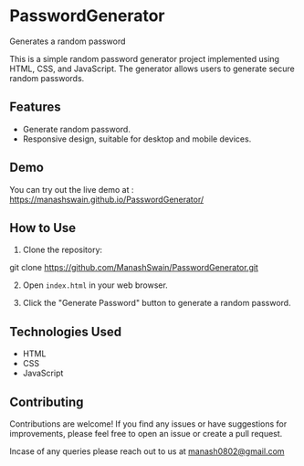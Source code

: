 # PasswordGenerator
Generates a random password

This is a simple random password generator project implemented using HTML, CSS, and JavaScript. The generator allows users to generate secure random passwords.

## Features

- Generate random password.
- Responsive design, suitable for desktop and mobile devices.

## Demo

You can try out the live demo at : https://manashswain.github.io/PasswordGenerator/


## How to Use

1. Clone the repository:

git clone https://github.com/ManashSwain/PasswordGenerator.git

2. Open `index.html` in your web browser.

4. Click the "Generate Password" button to generate a random password.


## Technologies Used

- HTML
- CSS
- JavaScript

## Contributing

Contributions are welcome! If you find any issues or have suggestions for improvements, please feel free to open an issue or create a pull request.



Incase of any queries please reach out to us at manash0802@gmail.com
